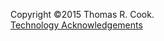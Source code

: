 
Copyright &copy;2015 Thomas R. Cook.<br>
[Technology Acknowledgements](technology.html)

<!-- 
Design by Tim O'Brien [t413.com](http://t413.com/)
&mdash;
[SinglePaged theme](https://github.com/t413/SinglePaged)
&mdash;
this site is [open source]({{ site.source_link }})

<p> Copyright &copy;2014 Thomas R. Cook.
<p>    All rights reserved.



<footer>
	<div class="container-fluid">
		<div class="row">
			<div class="col-md-12 box-offset">
				<p >Copyright &copy;2014 Thomas R. Cook.<p>    All rights reserved.</p>
			</div>
		</div>    
	</div>  
</footer>

 -->          